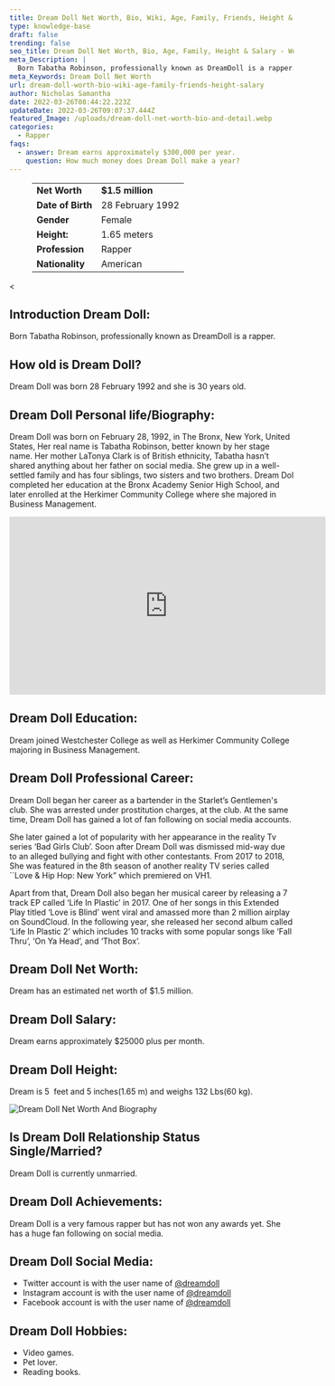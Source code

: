 ```yaml
---
title: Dream Doll Net Worth, Bio, Wiki, Age, Family, Friends, Height & Salary
type: knowledge-base
draft: false
trending: false
seo_title: Dream Doll Net Worth, Bio, Age, Family, Height & Salary - WorthKnow
meta_Description: |
  Born Tabatha Robinson, professionally known as DreamDoll is a rapper.
meta_Keywords: Dream Doll Net Worth
url: dream-doll-worth-bio-wiki-age-family-friends-height-salary
author: Nicholas Samantha
date: 2022-03-26T08:44:22.223Z
updateDate: 2022-03-26T09:07:37.444Z
featured_Image: /uploads/dream-doll-net-worth-bio-and-detail.webp
categories:
  - Rapper
faqs:
  - answer: Dream earns approximately $300,000 per year.
    question: How much money does Dream Doll make a year?
---
```

<figure class="wp-block-table is-style-stripes">
  <table>
    <tbody>
      <tr>
        <td>
          <strong>Net Worth</strong>
        </td>
        <td>
          <strong>$1.5 million</strong>
        </td>
      </tr>
      <tr>
        <td>
          <strong>Date of Birth</strong>
        </td>
        <td>28 February 1992</td>
      </tr>
      <tr>
        <td>
          <strong>Gender</strong>
        </td>
        <td>Female</td>
      </tr>
      <tr>
        <td>
          <strong>Height:</strong>
        </td>
        <td>1.65 meters</td>
      </tr>
      <tr>
        <td>
          <strong>Profession</strong>
        </td>
        <td>Rapper</td>
      </tr>
      <tr>
        <td>
          <strong>Nationality</strong>
        </td>
        <td>American</td>
      </tr>
    </tbody>
  </table>
</figure><

## **Introduction Dream Doll:**

Born Tabatha Robinson, professionally known as DreamDoll is a rapper.

## **How old is Dream Doll?**

Dream Doll was born 28 February 1992 and she is 30 years old.

## **Dream Doll Personal life/Biography:**

Dream Doll was born on February 28, 1992, in The Bronx, New York, United States, Her real name is Tabatha Robinson, better known by her stage name. Her mother LaTonya Clark is of British ethnicity, Tabatha hasn’t shared anything about her father on social media. She grew up in a well-settled family and has four siblings, two sisters and two brothers. Dream Dol completed her education at the Bronx Academy Senior High School, and later enrolled at the Herkimer Community College where she majored in Business Management.

<iframe width="560" height="315" src="https://www.youtube.com/embed/fyQcfAQ9Ogc" title="YouTube video player" frameborder="0" allow="accelerometer; autoplay; clipboard-write; encrypted-media; gyroscope; picture-in-picture" allowfullscreen></iframe>

## **Dream Doll Education:**

Dream joined Westchester College as well as Herkimer Community College majoring in Business Management.

## **Dream Doll Pro**fessional Career:

Dream Doll began her career as a bartender in the Starlet’s Gentlemen's club. She was arrested under prostitution charges, at the club. At the same time, Dream Doll has gained a lot of fan following on social media accounts.

She later gained a lot of popularity with her appearance in the reality Tv series ‘Bad Girls Club’. Soon after Dream Doll was dismissed mid-way due to an alleged bullying and fight with other contestants. From 2017 to 2018, She was featured in the 8th season of another reality TV series called \`\`Love & Hip Hop: New York” which premiered on VH1.

Apart from that, Dream Doll also began her musical career by releasing a 7 track EP called ‘Life In Plastic’ in 2017. One of her songs in this Extended Play titled ‘Love is Blind’ went viral and amassed more than 2 million airplay on SoundCloud. In the following year, she released her second album called ‘Life In Plastic 2’ which includes 10 tracks with some popular songs like ‘Fall Thru’, ‘On Ya Head’, and ‘Thot Box’.

## **Dream Doll Net Worth:**

Dream has an estimated net worth of $1.5 million.

## **Dream Doll Salary:**

Dream earns approximately $25000 plus per month.

## **Dream Doll Height:**

Dream is 5  feet and 5 inches(1.65 m) and weighs 132 Lbs(60 kg).

![Dream Doll Net Worth And Biography](/uploads/dream-doll-net-worth-.webp)

## **Is Dream Doll Relationship Status Single/Married?**

Dream Doll is currently unmarried.

## **Dream Doll Achievements:**

Dream Doll is a very famous rapper but has not won any awards yet. She has a huge fan following on social media.

## **Dream Doll Social Media:**

* Twitter account is with the user name of <a href="https://twitter.com/dreamdoll" target="_blank" rel="nofollow" rel="noopener">@dreamdoll</a>
* Instagram account is with the user name of <a href="https://www.instagram.com/dreamdoll/" target="_blank" rel="nofollow" rel="noopener">@dreamdoll</a>
* Facebook account is with the user name of <a href="https://www.facebook.com/RealDreamDoll" target="_blank" rel="nofollow" rel="noopener">@dreamdoll</a>

## **Dream Doll Hobbies:**

* Video games.
* Pet lover.
* Reading books.